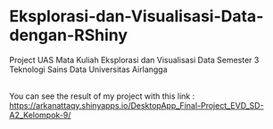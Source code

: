 # Eksplorasi-dan-Visualisasi-Data-dengan-RShiny
Project UAS Mata Kuliah Eksplorasi dan Visualisasi Data Semester 3 Teknologi Sains Data Universitas Airlangga <br><br>

You can see the result of my project with this link : https://arkanattaqy.shinyapps.io/DesktopApp_Final-Project_EVD_SD-A2_Kelompok-9/
